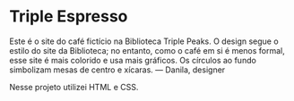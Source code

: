 # Triple Espresso

Este é o site do café fictício na Biblioteca Triple Peaks. O design segue o
estilo do site da Biblioteca; no entanto, como o café em si é menos formal,
esse site é mais colorido e usa mais gráficos. Os círculos ao fundo
simbolizam mesas de centro e xícaras.
— Danila, designer

Nesse projeto utilizei HTML e CSS.
